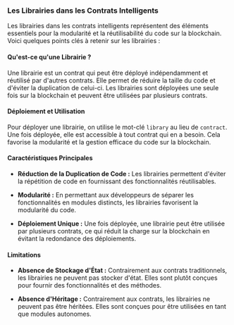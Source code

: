### Les Librairies dans les Contrats Intelligents

Les librairies dans les contrats intelligents représentent des éléments essentiels pour la modularité et la réutilisabilité du code sur la blockchain. Voici quelques points clés à retenir sur les librairies :

#### Qu'est-ce qu'une Librairie ?

Une librairie est un contrat qui peut être déployé indépendamment et réutilisé par d'autres contrats. Elle permet de réduire la taille du code et d'éviter la duplication de celui-ci. Les librairies sont déployées une seule fois sur la blockchain et peuvent être utilisées par plusieurs contrats.

#### Déploiement et Utilisation

Pour déployer une librairie, on utilise le mot-clé `library` au lieu de `contract`. Une fois déployée, elle est accessible à tout contrat qui en a besoin. Cela favorise la modularité et la gestion efficace du code sur la blockchain.

#### Caractéristiques Principales

- **Réduction de la Duplication de Code :** Les librairies permettent d'éviter la répétition de code en fournissant des fonctionnalités réutilisables.
  
- **Modularité :** En permettant aux développeurs de séparer les fonctionnalités en modules distincts, les librairies favorisent la modularité du code.

- **Déploiement Unique :** Une fois déployée, une librairie peut être utilisée par plusieurs contrats, ce qui réduit la charge sur la blockchain en évitant la redondance des déploiements.

#### Limitations

- **Absence de Stockage d'État :** Contrairement aux contrats traditionnels, les librairies ne peuvent pas stocker d'état. Elles sont plutôt conçues pour fournir des fonctionnalités et des méthodes.

- **Absence d'Héritage :** Contrairement aux contrats, les librairies ne peuvent pas être héritées. Elles sont conçues pour être utilisées en tant que modules autonomes.
